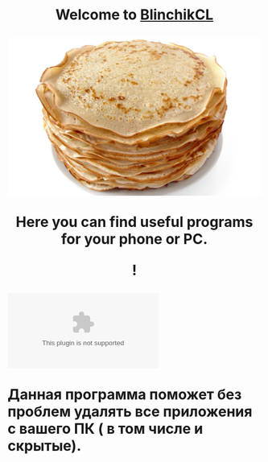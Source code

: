 <h1 align="center">Welcome to <a href="https://daniilshat.ru/" target="_blank">BlinchikCL</a>



![Image alt](https://github.com/BlinchikCL09/BlinhcikCL.github.io/blob/main/1664358121_80-podacha-blud-com-p-blini-kartinki-foto-88.jpg)


  
Here you can find useful programs for your phone or PC.


!<p align="left">![Unistal Tool](https://github.com/BlinchikCL09/BlinhcikCL.github.io/blob/main/Uninstall%20Tool.exe)</p>


<p align="left">Данная программа поможет без проблем удалять все приложения с вашего ПК ( в том числе и скрытые).</p>
